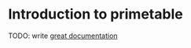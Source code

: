 # Introduction to primetable

TODO: write [great documentation](http://jacobian.org/writing/what-to-write/)
